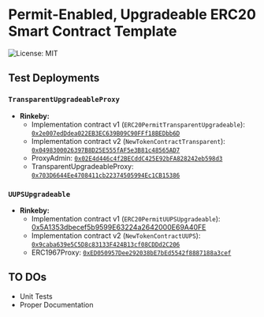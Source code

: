 # Permit-Enabled, Upgradeable ERC20 Smart Contract Template

![License: MIT](https://img.shields.io/badge/License-MIT-blue.svg)

## Test Deployments

### `TransparentUpgradeableProxy`

- **Rinkeby:**
  - Implementation contract v1 (`ERC20PermitTransparentUpgradeable`): [`0x2e007edDdea022EB3EC639B09C90FFf18BEDbb6D`](https://rinkeby.etherscan.io/address/0x2e007edddea022eb3ec639b09c90fff18bedbb6d)
  - Implementation contract v2 (`NewTokenContractTransparent`): [`0x0498300026397B8D25E555fAF5e3B81c48565AD7`](https://rinkeby.etherscan.io/address/0x0498300026397b8d25e555faf5e3b81c48565ad7)
  - ProxyAdmin: [`0x02E4d446c4f2BECddC425E92bFA828242eb598d3`](https://rinkeby.etherscan.io/address/0x02e4d446c4f2becddc425e92bfa828242eb598d3)
  - TransparentUpgradeableProxy: [`0x703D6644Ee4708411cb22374505994Ec1CB15386`](https://rinkeby.etherscan.io/address/0x703d6644ee4708411cb22374505994ec1cb15386)

### `UUPSUpgradeable`

- **Rinkeby:**
  - Implementation contract v1 (`ERC20PermitUUPSUpgradeable`): [0x5A1353dbecef5b9599E63224a2642000E69A40FE](https://rinkeby.etherscan.io/address/0x5a1353dbecef5b9599e63224a2642000e69a40fe)
  - Implementation contract v2 (`NewTokenContractUUPS`): [`0x9caba639e5C5D8c83133F424B13cf08CDDd2C206`](https://rinkeby.etherscan.io/address/0x9caba639e5c5d8c83133f424b13cf08cddd2c206)
  - ERC1967Proxy: [`0xED050957Dee292038bE7bEd5542f8887188a3cef`](https://rinkeby.etherscan.io/address/0xed050957dee292038be7bed5542f8887188a3cef)

## TO DOs

- Unit Tests
- Proper Documentation

